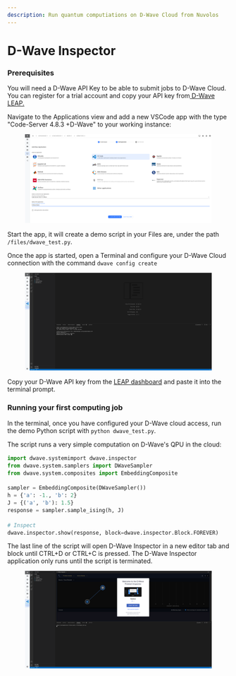 ```yaml
---
description: Run quantum computiations on D-Wave Cloud from Nuvolos
---
```


# D-Wave Inspector

### Prerequisites

You will need a D-Wave API Key to be able to submit jobs to D-Wave Cloud. You can register for a trial account and copy your API key from[ D-Wave LEAP.](https://cloud.dwavesys.com/leap/)

Navigate to the Applications view and add a new VSCode app with the type "Code-Server 4.8.3 +D-Wave" to your working instance:

<figure><img src="../../.gitbook/assets/Screenshot 2022-11-15 at 12.34.22.png" alt=""><figcaption></figcaption></figure>

Start the app, it will create a demo script in your Files are, under the path `/files/dwave_test.py`.

Once the app is started, open a Terminal and configure your D-Wave Cloud connection with the command `dwave config create`

<figure><img src="../../.gitbook/assets/Screenshot 2022-11-15 at 12.38.31.png" alt=""><figcaption></figcaption></figure>

Copy your D-Wave API key from the [LEAP dashboard](https://cloud.dwavesys.com/leap/) and paste it into the terminal prompt.

### Running your first computing job

In the terminal, once you have configured your D-Wave cloud access, run the demo Python script with `python dwave_test.py`.

The script runs a very simple computation on D-Wave's QPU in the cloud:

```python
import dwave.systemimport dwave.inspector
from dwave.system.samplers import DWaveSampler
from dwave.system.composites import EmbeddingComposite

sampler = EmbeddingComposite(DWaveSampler())
h = {'a': -1., 'b': 2}
J = {('a', 'b'): 1.5}
response = sampler.sample_ising(h, J)

# Inspect
dwave.inspector.show(response, block=dwave.inspector.Block.FOREVER)
```

The last line of the script will open D-Wave Inspector in a new editor tab and block until CTRL+D or CTRL+C is pressed. The D-Wave Inspector application only runs until the script is terminated.

<figure><img src="../../.gitbook/assets/Screenshot 2022-11-15 at 12.42.25.png" alt=""><figcaption></figcaption></figure>
